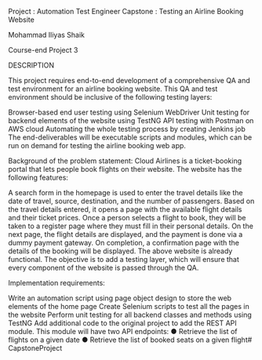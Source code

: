 Project : Automation Test Engineer Capstone : Testing an Airline Booking Website

Mohammad Iliyas Shaik

Course-end Project 3

DESCRIPTION

This project requires end-to-end development of a comprehensive QA and test environment for an airline booking website. This QA and test environment should be inclusive of the following testing layers:

Browser-based end user testing using Selenium WebDriver Unit testing for backend elements of the website using TestNG API testing with Postman on AWS cloud Automating the whole testing process by creating Jenkins job The end-deliverables will be executable scripts and modules, which can be run on demand for testing the airline booking web app.

Background of the problem statement: Cloud Airlines is a ticket-booking portal that lets people book flights on their website. The website has the following features:

A search form in the homepage is used to enter the travel details like the date of travel, source, destination, and the number of passengers. Based on the travel details entered, it opens a page with the available flight details and their ticket prices. Once a person selects a flight to book, they will be taken to a register page where they must fill in their personal details. On the next page, the flight details are displayed, and the payment is done via a dummy payment gateway. On completion, a confirmation page with the details of the booking will be displayed. The above website is already functional. The objective is to add a testing layer, which will ensure that every component of the website is passed through the QA.

Implementation requirements:

Write an automation script using page object design to store the web elements of the home page Create Selenium scripts to test all the pages in the website Perform unit testing for all backend classes and methods using TestNG Add additional code to the original project to add the REST API module. 
This module will have two API endpoints: 
● Retrieve the list of flights on a given date 
● Retrieve the list of booked seats on a given flight# CapstoneProject
